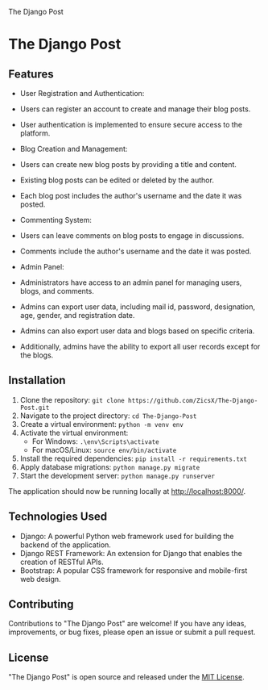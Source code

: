 The Django Post

The Django Post
===============

Features
--------

*   User Registration and Authentication:

*   Users can register an account to create and manage their blog posts.
*   User authentication is implemented to ensure secure access to the platform.

*   Blog Creation and Management:

*   Users can create new blog posts by providing a title and content.
*   Existing blog posts can be edited or deleted by the author.
*   Each blog post includes the author's username and the date it was posted.

*   Commenting System:

*   Users can leave comments on blog posts to engage in discussions.
*   Comments include the author's username and the date it was posted.

*   Admin Panel:

*   Administrators have access to an admin panel for managing users, blogs, and comments.
*   Admins can export user data, including mail id, password, designation, age, gender, and registration date.
*   Admins can also export user data and blogs based on specific criteria.
*   Additionally, admins have the ability to export all user records except for the blogs.

Installation
------------

1.  Clone the repository: `git clone https://github.com/ZicsX/The-Django-Post.git`
2.  Navigate to the project directory: `cd The-Django-Post`
3.  Create a virtual environment: `python -m venv env`
4.  Activate the virtual environment:
    *   For Windows: `.\env\Scripts\activate`
    *   For macOS/Linux: `source env/bin/activate`
5.  Install the required dependencies: `pip install -r requirements.txt`
6.  Apply database migrations: `python manage.py migrate`
7.  Start the development server: `python manage.py runserver`

The application should now be running locally at [http://localhost:8000/](http://localhost:8000/).

Technologies Used
-----------------

*   Django: A powerful Python web framework used for building the backend of the application.
*   Django REST Framework: An extension for Django that enables the creation of RESTful APIs.
*   Bootstrap: A popular CSS framework for responsive and mobile-first web design.

Contributing
------------

Contributions to "The Django Post" are welcome! If you have any ideas, improvements, or bug fixes, please open an issue or submit a pull request.

License
-------

"The Django Post" is open source and released under the [MIT License](https://opensource.org/licenses/MIT).
